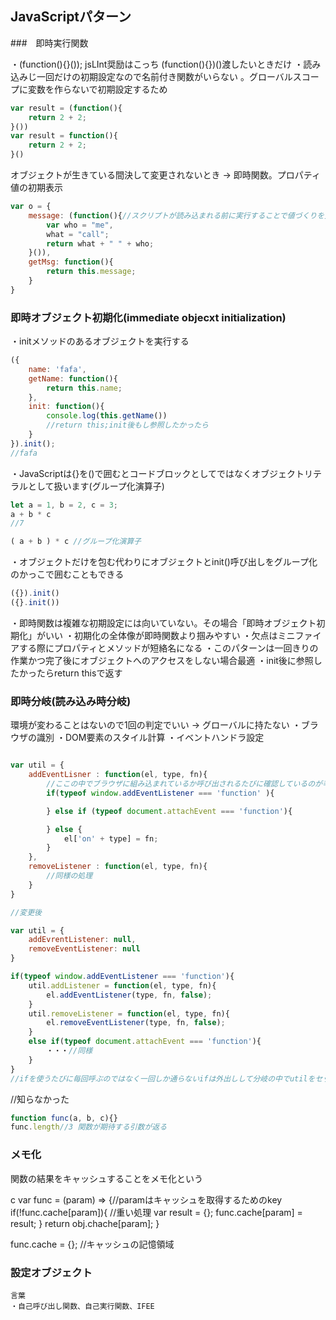 ## JavaScriptパターン

###　即時実行関数

・(function(){}()); jsLInt奨励はこっち (function(){})()渡したいときだけ
・読み込みじ一回だけの初期設定なので名前付き関数がいらない 。グローバルスコープに変数を作らないで初期設定するため

```js
var result = (function(){
    return 2 + 2;
}())
var result = function(){
    return 2 + 2;
}()
```

オブジェクトが生きている間決して変更されないとき -> 即時関数。プロパティ値の初期表示

```js
var o = {
    message: (function(){//スクリプトが読み込まれる前に実行することで値づくりを支援する
        var who = "me",
        what = "call";
        return what + " " + who;
    }()),
    getMsg: function(){
        return this.message;
    }
}
```

### 即時オブジェクト初期化(immediate objecxt initialization)
・initメソッドのあるオブジェクトを実行する

```js
({
    name: 'fafa',
    getName: function(){
        return this.name;
    },
    init: function(){
        console.log(this.getName())
        //return this;init後もし参照したかったら
    }
}).init();
//fafa
```
・JavaScriptは{}を()で囲むとコードブロックとしてではなくオブジェクトリテラルとして扱います(グループ化演算子)
```js
let a = 1, b = 2, c = 3;
a + b * c
//7

( a + b ) * c //グループ化演算子
```
・オブジェクトだけを包む代わりにオブジェクトとinit()呼び出しをグループ化のかっこで囲むこともできる

```js
({}).init()
({}.init())

```

・即時関数は複雑な初期設定には向いていない。その場合「即時オブジェクト初期化」がいい
・初期化の全体像が即時関数より掴みやすい
・欠点はミニファイアする際にプロパティとメソッドが短絡名になる
・このパターンは一回きりの作業かつ完了後にオブジェクトへのアクセスをしない場合最適
・init後に参照したかったらreturn thisで返す


### 即時分岐(読み込み時分岐)
環境が変わることはないので1回の判定でいい -> グローバルに持たない
・ブラウザの識別
・DOM要素のスタイル計算
・イベントハンドラ設定


```js

var util = {
    addEventLisner : function(el, type, fn){
        //ここの中でブラウザに組み込まれているか呼び出されるたびに確認しているのが辛い
        if(typeof window.addEventListener === 'function' ){

        } else if (typeof document.attachEvent === 'function'){

        } else {
            el['on' + type] = fn;
        }
    },
    removeListener : function(el, type, fn){
        //同様の処理
    }
}

//変更後

var util = {
    addEvrentListener: null,
    removeEventListener: null
}

if(typeof window.addEventListener === 'function'){
    util.addListener = function(el, type, fn){
        el.addEventListener(type, fn, false);
    }
    util.removeListener = function(el, type, fn){
        el.removeEventListener(type, fn, false);
    }
    else if(typeof document.attachEvent === 'function'){
        ・・・//同様
    }
}
//ifを使うたびに毎回呼ぶのではなく一回しか通らないifは外出しして分岐の中でutilをセットする。ページが存在する間ずっと機能する
```


//知らなかった
```js
function func(a, b, c){}
func.length//3 関数が期待する引数が返る

```

### メモ化

関数の結果をキャッシュすることをメモ化という

c
var func = (param) => {//paramはキャッシュを取得するためのkey
    if(!func.cache[param]){
        //重い処理
        var result = {};
        func.cache[param] = result;
    }
    return obj.chache[param];
}

func.cache = {}; //キャッシュの記憶領域


### 設定オブジェクト




```
言葉
・自己呼び出し関数、自己実行関数、IFEE

```


